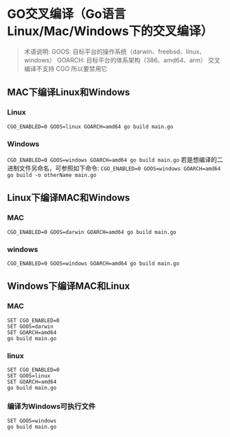 # GO交叉编译（Go语言Linux/Mac/Windows下的交叉编译）
> 术语说明:
> GOOS: 目标平台的操作系统（darwin、freebsd、linux、windows）
> GOARCH: 目标平台的体系架构（386、amd64、arm）
> 交叉编译不支持 CGO 所以要禁用它

## MAC下编译Linux和Windows
### Linux
`CGO_ENABLED=0 GOOS=linux GOARCH=amd64 go build main.go`
### Windows
`CGO_ENABLED=0 GOOS=windows GOARCH=amd64 go build main.go`
若是想编译的二进制文件另命名，可参照如下命令:
`CGO_ENABLED=0 GOOS=windows GOARCH=amd64 go build -o otherName main.go`

## Linux下编译MAC和Windows
### MAC
`CGO_ENABLED=0 GOOS=darwin GOARCH=amd64 go build main.go`
### windows
`CGO_ENABLED=0 GOOS=windows GOARCH=amd64 go build main.go`

## Windows下编译MAC和Linux
### MAC
```shell
SET CGO_ENABLED=0
SET GOOS=darwin
SET GOARCH=amd64
go build main.go
```
### linux
```shell
SET CGO_ENABLED=0
SET GOOS=linux
SET GOARCH=amd64
go build main.go
```
### 编译为Windows可执行文件
```shell
SET GOOS=windows
go build main.go
```